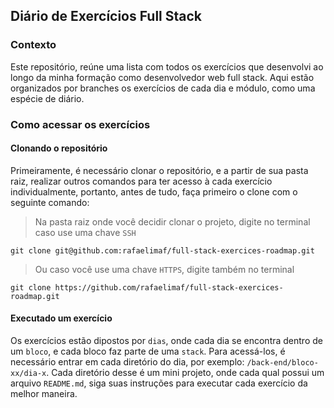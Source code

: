 ## Diário de Exercícios Full Stack

### Contexto
Este repositório, reúne uma lista com todos os exercícios que desenvolvi ao longo da minha formação como desenvolvedor web full stack. Aqui estão organizados por branches os exercícios de cada dia e módulo, como uma espécie de diário.

### Como acessar os exercícios

#### Clonando o repositório
Primeiramente, é necessário clonar o repositório, e a partir de sua pasta raiz, realizar outros comandos para ter acesso à cada exercício individualmente, portanto, antes de tudo, faça primeiro o clone com o seguinte comando:

> Na pasta raiz onde você decidir clonar o projeto, digite no terminal caso use uma chave `SSH`
```git
git clone git@github.com:rafaelimaf/full-stack-exercices-roadmap.git
```
>Ou caso você use uma chave `HTTPS`, digite também no terminal
```git
git clone https://github.com/rafaelimaf/full-stack-exercices-roadmap.git
```
#### Executado um exercício
Os exercícios estão dipostos por `dias`, onde cada dia se encontra dentro de um `bloco`, e cada bloco faz parte de uma `stack`. Para acessá-los, é necessário entrar em cada diretório do dia, por exemplo:
`/back-end/bloco-xx/dia-x`. Cada diretório desse é um mini projeto, onde cada qual possui um arquivo `README.md`, siga suas instruções para executar cada exercício da melhor maneira.
